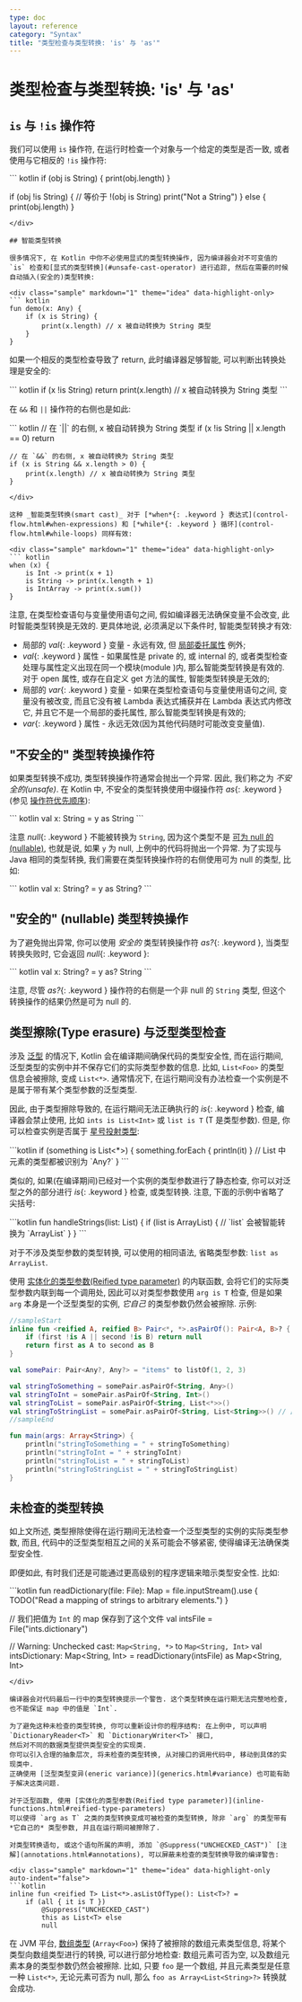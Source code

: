 ```yaml
---
type: doc
layout: reference
category: "Syntax"
title: "类型检查与类型转换: 'is' 与 'as'"
---
```


# 类型检查与类型转换: 'is' 与 'as'

## `is` 与 `!is` 操作符

我们可以使用 `is` 操作符, 在运行时检查一个对象与一个给定的类型是否一致, 或者使用与它相反的 `!is` 操作符:

<div class="sample" markdown="1" theme="idea" data-highlight-only>
``` kotlin
if (obj is String) {
    print(obj.length)
}

if (obj !is String) { // 等价于 !(obj is String)
    print("Not a String")
}
else {
    print(obj.length)
}
```
</div>

## 智能类型转换

很多情况下, 在 Kotlin 中你不必使用显式的类型转换操作, 因为编译器会对不可变值的 `is` 检查和[显式的类型转换](#unsafe-cast-operator) 进行追踪, 然后在需要的时候自动插入(安全的)类型转换:

<div class="sample" markdown="1" theme="idea" data-highlight-only>
``` kotlin
fun demo(x: Any) {
    if (x is String) {
        print(x.length) // x 被自动转换为 String 类型
    }
}
```
</div>

如果一个相反的类型检查导致了 return, 此时编译器足够智能, 可以判断出转换处理是安全的:

<div class="sample" markdown="1" theme="idea" data-highlight-only>
``` kotlin
    if (x !is String) return
    print(x.length) // x 被自动转换为 String 类型
```
</div>

在 `&&` 和 `||` 操作符的右侧也是如此:

<div class="sample" markdown="1" theme="idea" data-highlight-only>
``` kotlin
    // 在 `||` 的右侧, x 被自动转换为 String 类型
    if (x !is String || x.length == 0) return

    // 在 `&&` 的右侧, x 被自动转换为 String 类型
    if (x is String && x.length > 0) {
        print(x.length) // x 被自动转换为 String 类型
    }
```
</div>

这种 _智能类型转换(smart cast)_ 对于 [*when*{: .keyword } 表达式](control-flow.html#when-expressions) 和 [*while*{: .keyword } 循环](control-flow.html#while-loops) 同样有效:

<div class="sample" markdown="1" theme="idea" data-highlight-only>
``` kotlin
when (x) {
    is Int -> print(x + 1)
    is String -> print(x.length + 1)
    is IntArray -> print(x.sum())
}
```
</div>

注意, 在类型检查语句与变量使用语句之间, 假如编译器无法确保变量不会改变, 此时智能类型转换是无效的.
更具体地说, 必须满足以下条件时, 智能类型转换才有效:

  * 局部的 *val*{: .keyword } 变量 - 永远有效, 但 [局部委托属性](delegated-properties.html#local-delegated-properties-since-11) 例外;
  * *val*{: .keyword } 属性 - 如果属性是 private 的, 或 internal 的, 或者类型检查处理与属性定义出现在同一个模块(module )内, 那么智能类型转换是有效的. 对于 open 属性, 或存在自定义 get 方法的属性, 智能类型转换是无效的;
  * 局部的 *var*{: .keyword } 变量 - 如果在类型检查语句与变量使用语句之间, 变量没有被改变, 而且它没有被 Lambda 表达式捕获并在 Lambda 表达式内修改它, 并且它不是一个局部的委托属性, 那么智能类型转换是有效的;
  * *var*{: .keyword } 属性 - 永远无效(因为其他代码随时可能改变变量值).


## "不安全的" 类型转换操作符

如果类型转换不成功, 类型转换操作符通常会抛出一个异常. 因此, 我们称之为 *不安全的(unsafe)*.
在 Kotlin 中, 不安全的类型转换使用中缀操作符 *as*{: .keyword } (参见 [操作符优先顺序](grammar.html#precedence)):

<div class="sample" markdown="1" theme="idea" data-highlight-only>
``` kotlin
val x: String = y as String
```
</div>

注意 *null*{: .keyword } 不能被转换为 `String`, 因为这个类型不是 [可为 null 的(nullable)](null-safety.html),
也就是说, 如果 `y` 为 null, 上例中的代码将抛出一个异常.
为了实现与 Java 相同的类型转换, 我们需要在类型转换操作符的右侧使用可为 null 的类型, 比如:

<div class="sample" markdown="1" theme="idea" data-highlight-only>
``` kotlin
val x: String? = y as String?
```
</div>

## "安全的" (nullable) 类型转换操作

为了避免抛出异常, 你可以使用 *安全的* 类型转换操作符 *as?*{: .keyword }, 当类型转换失败时, 它会返回 *null*{: .keyword }:

<div class="sample" markdown="1" theme="idea" data-highlight-only>
``` kotlin
val x: String? = y as? String
```
</div>

注意, 尽管 *as?*{: .keyword } 操作符的右侧是一个非 null 的 `String` 类型, 但这个转换操作的结果仍然是可为 null 的.

## 类型擦除(Type erasure) 与泛型类型检查

涉及 [泛型](generics.html) 的情况下, Kotlin 会在编译期间确保代码的类型安全性, 而在运行期间, 泛型类型的实例中并不保存它们的实际类型参数的信息.
比如, `List<Foo>` 的类型信息会被擦除, 变成 `List<*>`.
通常情况下, 在运行期间没有办法检查一个实例是不是属于带有某个类型参数的泛型类型.

因此, 由于类型擦除导致的, 在运行期间无法正确执行的 *is*{: .keyword } 检查, 编译器会禁止使用,
比如 `ints is List<Int>` 或 `list is T` (T 是类型参数).
但是, 你可以检查实例是否属于 [星号投射类型](generics.html#star-projections):

<div class="sample" markdown="1" theme="idea" data-highlight-only>
```kotlin
if (something is List<*>) {
    something.forEach { println(it) } // List 中元素的类型都被识别为 `Any?`
}
```
</div>

类似的, 如果(在编译期间)已经对一个实例的类型参数进行了静态检查, 你可以对泛型之外的部分进行 *is*{: .keyword } 检查, 或类型转换.
注意, 下面的示例中省略了尖括号:

<div class="sample" markdown="1" theme="idea" data-highlight-only>
```kotlin
fun handleStrings(list: List<String>) {
    if (list is ArrayList) {
        // `list` 会被智能转换为 `ArrayList<String>`
    }
}
```
</div>

对于不涉及类型参数的类型转换, 可以使用的相同语法, 省略类型参数: `list as ArrayList`.

使用 [实体化的类型参数(Reified type parameter)](inline-functions.html#reified-type-parameters) 的内联函数,
会将它们的实际类型参数内联到每一个调用处, 因此可以对类型参数使用 `arg is T` 检查,  但是如果 `arg` 本身是一个泛型类型的实例, *它自己* 的类型参数仍然会被擦除.
示例:

<div class="sample" markdown="1" theme="idea">

``` kotlin
//sampleStart
inline fun <reified A, reified B> Pair<*, *>.asPairOf(): Pair<A, B>? {
    if (first !is A || second !is B) return null
    return first as A to second as B
}

val somePair: Pair<Any?, Any?> = "items" to listOf(1, 2, 3)

val stringToSomething = somePair.asPairOf<String, Any>()
val stringToInt = somePair.asPairOf<String, Int>()
val stringToList = somePair.asPairOf<String, List<*>>()
val stringToStringList = somePair.asPairOf<String, List<String>>() // 此处破坏了类型安全型!
//sampleEnd

fun main(args: Array<String>) {
    println("stringToSomething = " + stringToSomething)
    println("stringToInt = " + stringToInt)
    println("stringToList = " + stringToList)
    println("stringToStringList = " + stringToStringList)
}
```
</div>

## 未检查的类型转换

如上文所述, 类型擦除使得在运行期间无法检查一个泛型类型的实例的实际类型参数,
而且, 代码中的泛型类型相互之间的关系可能会不够紧密, 使得编译无法确保类型安全性.

即便如此, 有时我们还是可能通过更高级别的程序逻辑来暗示类型安全性.
比如:

<div class="sample" markdown="1" theme="idea" data-highlight-only>
```kotlin
fun readDictionary(file: File): Map<String, *> = file.inputStream().use {
    TODO("Read a mapping of strings to arbitrary elements.")
}

// 我们把值为 `Int` 的 map 保存到了这个文件
val intsFile = File("ints.dictionary")

// Warning: Unchecked cast: `Map<String, *>` to `Map<String, Int>`
val intsDictionary: Map<String, Int> = readDictionary(intsFile) as Map<String, Int>
```
</div>

编译器会对代码最后一行中的类型转换提示一个警告. 这个类型转换在运行期无法完整地检查, 也不能保证 map 中的值是 `Int`.

为了避免这种未检查的类型转换, 你可以重新设计你的程序结构: 在上例中, 可以声明 `DictionaryReader<T>` 和 `DictionaryWriter<T>` 接口,
然后对不同的数据类型提供类型安全的实现类.
你可以引入合理的抽象层次, 将未检查的类型转换, 从对接口的调用代码中, 移动到具体的实现类中.
正确使用 [泛型类型变异(eneric variance)](generics.html#variance) 也可能有助于解决这类问题.

对于泛型函数, 使用 [实体化的类型参数(Reified type parameter)](inline-functions.html#reified-type-parameters)
可以使得 `arg as T` 之类的类型转换变成可被检查的类型转换, 除非 `arg` 的类型带有 *它自己的* 类型参数, 并且在运行期间被擦除了.

对类型转换语句, 或这个语句所属的声明, 添加 `@Suppress("UNCHECKED_CAST")` [注解](annotations.html#annotations), 可以屏蔽未检查的类型转换导致的编译警告:

<div class="sample" markdown="1" theme="idea" data-highlight-only auto-indent="false">
```kotlin
inline fun <reified T> List<*>.asListOfType(): List<T>? =
    if (all { it is T })
        @Suppress("UNCHECKED_CAST")
        this as List<T> else
        null
```
</div>

在 JVM 平台, [数组类型](basic-types.html#arrays) (`Array<Foo>`) 保持了被擦除的数组元素类型信息,
将某个类型向数组类型进行的转换, 可以进行部分地检查: 数组元素可否为空, 以及数组元素本身的类型参数仍然会被擦除.
比如, 只要 `foo` 是一个数组, 并且元素类型是任意一种 `List<*>`, 无论元素可否为 null, 那么 `foo as Array<List<String>?>` 转换就会成功.
